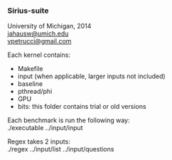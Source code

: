### Sirius-suite

University of Michigan, 2014  
jahausw@umich.edu  
vpetrucci@gmail.com  

Each kernel contains:  
- Makefile
- input (when applicable, larger inputs not included)
- baseline
- pthread/phi
- GPU
- bits: this folder contains trial or old versions

Each benchmark is run the following way:  
./executable ../input/input

Regex takes 2 inputs:  
./regex ../input/list ../input/questions
